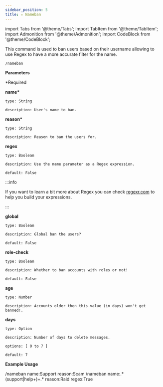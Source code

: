 ```yaml
---
sidebar_position: 5
title: ✏️ Nameban
---
```


<!-- Imports -->
import Tabs from '@theme/Tabs';
import TabItem from '@theme/TabItem';
import Admonition from '@theme/Admonition';
import CodeBlock from '@theme/CodeBlock';

<!-- Documentation -->
This command is used to ban users based on their username allowing to use Regex to have a more accurate filter for the name.

```
/nameban
```

**Parameters**

\*Required

**name\***

    type: String

    description: User's name to ban.

**reason\***

    type: String

    description: Reason to ban the users for.

**regex**

    type: Boolean

    description: Use the name parameter as a Regex expression.

    default: False

:::info

If you want to learn a bit more about Regex you can check [regexr.com](https://regexr.com) to help you build your expressions.

:::

**global**

    type: Boolean

    description: Global ban the users?

    default: False

**role-check**

    type: Boolean

    description: Whether to ban accounts with roles or not!

    default: False

**age**

    type: Number

    description: Accounts older then this value (in days) won't get banned!.

**days**

    type: Option

    description: Number of days to delete messages.

    options: [ 0 to 7 ]

    default: 7

**Example Usage**

<Tabs>
    <TabItem value="withname" label="Usage with Name" default>
        <CodeBlock>
            /nameban name:Support reason:Scam
        </CodeBlock>
    </TabItem>
    <TabItem value="withregex" label="Usage with Regex">
        <CodeBlock>
            /nameban name:.*(support|help+)+.* reason:Raid regex:True
        </CodeBlock>
    </TabItem>
</Tabs>
    